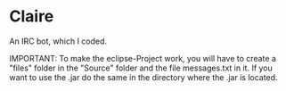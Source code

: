 Claire
======

An IRC bot, which I coded.

IMPORTANT: To make the eclipse-Project work, you will have to create a "files" folder in the "Source" folder and the file messages.txt in it. If you want to use the .jar do the same in the directory where the .jar is located.
